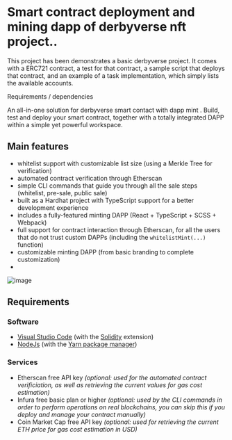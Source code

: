 # Smart contract deployment and mining dapp of derbyverse nft project..

This project has been demonstrates a basic derbyverse project. It comes with a ERC721 contract, a test for that contract, a sample script that deploys that contract, and an example of a task implementation, which simply lists the available accounts.

Requirements / dependencies

An all-in-one solution for derbyverse smart contact with  dapp mint . Build, test and deploy your smart contract, together with a totally integrated DAPP within a simple yet powerful workspace.


## Main features
- whitelist support with customizable list size (using a Merkle Tree for verification)
- automated contract verification through Etherscan
- simple CLI commands that guide you through all the sale steps (whitelist, pre-sale, public sale)
- built as a Hardhat project with TypeScript support for a better development experience
- includes a fully-featured minting DAPP (React + TypeScript + SCSS + Webpack)
- full support for contract interaction through Etherscan, for all the users that do not trust custom DAPPs (including the `whitelistMint(...)` function)
- customizable minting DAPP (from basic branding to complete customization)
- 

![image](https://github.com/hassanalobady/Derbyverse-NFT/assets/19050553/05bc43ad-1180-451c-8369-88982e2e1339)

## Requirements

### Software
- [Visual Studio Code](https://code.visualstudio.com/) (with the [Solidity](https://marketplace.visualstudio.com/items?itemName=JuanBlanco.solidity) extension)
- [NodeJs](https://nodejs.org/) (with the [Yarn package manager](https://yarnpkg.com/getting-started/install))

### Services
- Etherscan free API key _(optional: used for the automated contract verificiation, as well as retrieving the current values for gas cost estimation)_
- Infura free basic plan or higher _(optional: used by the CLI commands in order to perform operations on real blockchains, you can skip this if you deploy and manage your contract manually)_
- Coin Market Cap free API key _(optional: used for retrieving the current ETH price for gas cost estimation in USD)_
